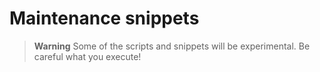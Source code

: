 # Maintenance snippets

> **Warning**
> Some of the scripts and snippets will be experimental. Be careful what you
> execute!



